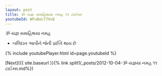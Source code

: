```yaml
---
layout: post
title: ૐ યજ્ઞ સમાહિથયા નમહ ૧૧ ટાઈમ્સ
youtubeId: WFu8oLT7XvQ
---
```

 
 
 ૐ યજ્ઞ સમાહિથયા નમહ  
 
 -  બલિદાન આપીને જેની પ્રાપ્તિ થાય છે 
 
  
 
  
 
 
 
 
 
 


{% include youtubePlayer.html id=page.youtubeId %}
 
[Next]({{ site.baseurl }}{% link  split1/_posts/2012-10-04-ૐ યજ્ઞયા નમહ ૧૧ ટાઈમ્સ.md%})
 
